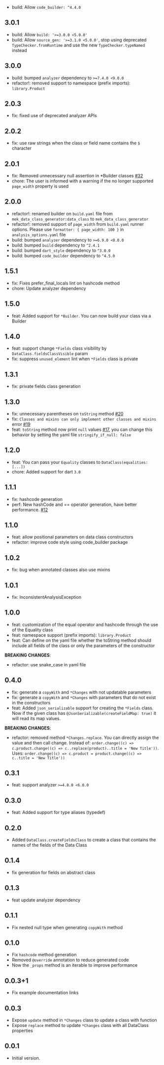 - build: Allow `code_builder: ^4.4.0`

## 3.0.1
- build: Allow `build: '>=3.0.0 <5.0.0'`
- build: Allow `source_gen: '>=3.1.0 <5.0.0'`, stop using deprecated `TypeChecker.fromRuntime` and use the new `TypeChecker.typeNamed` instead

## 3.0.0

- build: bumped `analyzer` dependency to `>=7.4.0 <9.0.0`
- refactor!: removed support to namespace (prefix imports): `library.Product`


## 2.0.3
- fix: fixed use of deprecated analyzer APIs

## 2.0.2
- fix: use raw strings when the class or field name contains the `$` character

## 2.0.1
- fix: Removed unnecessary null assertion in *Builder classes [#32](https://github.com/BreX900/data_class/issues/32)
- chore: The user is informed with a warning if the no longer supported `page_width` property is used

## 2.0.0
- refactor!: renamed builder on `build.yaml` file from `mek_data_class_generator:data_class` to `mek_data_class_generator`
- refactor!: removed support of `page_width` from `build.yaml` runner options. Please use `formatter: { page_width: 100 }`
  in `analysis_options.yaml` file
- build: bumped `analyzer` dependency to `>=6.9.0 <8.0.0`
- build: bumped `build` dependency to `^2.4.1`
- build: bumped `dart_style` dependency to `^3.0.0`
- build: bumped `code_builder` dependency to `^4.5.0`


## 1.5.1
- fix: Fixes prefer_final_locals lint on hashcode method
- chore: Update analyzer dependency

## 1.5.0
- feat: Added support for `*Builder`. You can now build your class via a Builder

## 1.4.0
- feat: support change `*Fields` class visibility by `DataClass.fieldsClassVisible` param
- fix: suppress `unused_element` lint when `*Fields` class is private

## 1.3.1
- fix: private fields class generation

## 1.3.0
- fix: unnecessary parentheses on `toString` method [#20](https://github.com/BreX900/data_class/issues/20)
- fix: `Classes and mixins can only implement other classes and mixins` error [#19](https://github.com/BreX900/data_class/issues/19)
- feat: `toString` method now print `null` values [#17](https://github.com/BreX900/data_class/issues/17), you can change this behavior by setting the yaml file `stringify_if_null: false`

## 1.2.0

- feat: You can pass your `Equality` classes to `DataClass(equalities: [...])`
- chore: Added support for dart `3.0`

## 1.1.1
- fix: hashcode generation
- perf: New hashCode and == operator generation, have better performance. [#12](https://github.com/BreX900/data_class/issues/12)

## 1.1.0
- feat: allow positional parameters on data class constructors
- refactor: improve code style using code_builder package

## 1.0.2
- fix: bug when annotated classes also use mixins

## 1.0.1
- fix: InconsistentAnalysisException

## 1.0.0
- feat: customization of the equal operator and hashcode through the use of the Equality class
- feat: namespace support (prefix imports): `library.Product`
- feat: Can define on the yaml file whether the toString method should include all fields of the class 
    or only the parameters of the constructor

**BREAKING CHANGES**:
- refactor: use snake_case in yaml file

## 0.4.0
- fix: generate a `copyWith` and `*Changes` with not updatable parameters
- fix: generate a `copyWith` and `*Changes` with parameters that do not exist in the constructors
- feat: Added `json_serializable` support for creating the `*Fields` class. Now if the given class has 
  `@JsonSerializable(createFieldMap: true)` it will read its map values.

**BREAKING CHANGES**:
- refactor: removed method `*Changes.replace`. You can directly assign the value and then call change.
  Instead of: `order.change((c) => c.product.change((c) => c..replace(product)..title = 'New Title'))`.
  Uses: `order.change((c) => c.product = product.change((c) => c..title = 'New Title'))`

## 0.3.1
- feat: support analyzer `>=4.0.0 <6.0.0`

## 0.3.0
- feat: Added support for type aliases (typedef)

## 0.2.0
- Added `DataClass.createFieldsClass` to create a class that contains the names of the fields of the Data Class

## 0.1.4
- fix generation for fields on abstract class

## 0.1.3
- feat update analyzer dependency

## 0.1.1
- Fix nested null type when generating `copyWith` method

## 0.1.0
- Fix `hashcode` method generation
- Removed `@override` annotation to reduce generated code
- Now the `_props` method is an iterable to improve performance

## 0.0.3+1
- Fix example documentation links

## 0.0.3
- Expose `update` method in `*Changes` class to update a class with function
- Expose `replace` method to update `*Changes` class with all DataClass properties

## 0.0.1
- Initial version.
